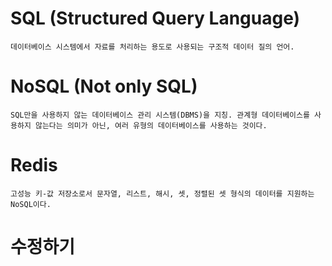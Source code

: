 # SQL (Structured Query Language)

```
데이터베이스 시스템에서 자료를 처리하는 용도로 사용되는 구조적 데이터 질의 언어.
```

# NoSQL (Not only SQL)

```
SQL만을 사용하지 않는 데이터베이스 관리 시스템(DBMS)을 지칭. 관계형 데이터베이스를 사용하지 않는다는 의미가 아닌, 여러 유형의 데이터베이스를 사용하는 것이다.
```

# Redis

```
고성능 키-값 저장소로서 문자열, 리스트, 해시, 셋, 정렬된 셋 형식의 데이터를 지원하는 NoSQL이다.
```

# 수정하기
